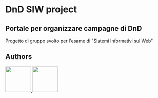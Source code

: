 # DnD SIW project
## Portale per organizzare campagne di DnD
Progetto di gruppo svolto per l'esame di "Sistemi Informativi sul Web"

## Authors
<a href="https://github.com/Chiodoo">
  <img src="https://avatars.githubusercontent.com/u/167012156?v=4" width="80">
</a>
<a href="https://github.com/Lars276491">
  <img src="https://avatars.githubusercontent.com/u/166992912?v=4" width="80">
</a>